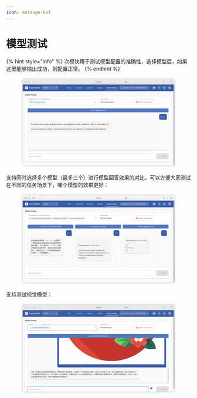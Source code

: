 ```yaml
---
icon: message-bot
---
```


# 模型测试

{% hint style="info" %}
次模块用于测试模型配置的准确性，选择模型后，如果这里能够输出成功，则配置正常。
{% endhint %}

<figure><img src="../../.gitbook/assets/image (2).png" alt=""><figcaption></figcaption></figure>

支持同时选择多个模型（最多三个）进行模型回答效果的对比，可以方便大家测试在不同的任务场景下，哪个模型的效果更好：

<figure><img src="../../.gitbook/assets/image (3).png" alt=""><figcaption></figcaption></figure>

支持测试视觉模型：

<figure><img src="../../.gitbook/assets/image (4).png" alt=""><figcaption></figcaption></figure>

